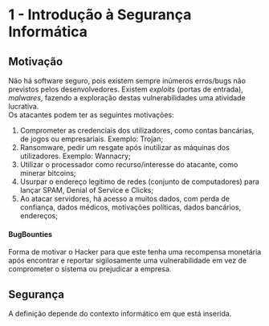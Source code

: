 # 1 - Introdução à Segurança Informática

## Motivação

Não há software seguro, pois existem sempre inúmeros erros/bugs não previstos pelos desenvolvedores. Existem *exploits* (portas de entrada), *malwares*, fazendo a exploração destas vulnerabilidades uma atividade lucrativa. <br>
Os atacantes podem ter as seguintes motivações:

1. Comprometer as credenciais dos utilizadores, como contas bancárias, de jogos ou empresariais. Exemplo: Trojan;
2. Ransomware, pedir um resgate após inutilizar as máquinas dos utilizadores. Exemplo: Wannacry;
3. Utilizar o processador como recurso/interesse do atacante, como minerar bitcoins;
4. Usurpar o endereço legítimo de redes (conjunto de computadores) para lançar SPAM, Denial of Service e Clicks;
5. Ao atacar servidores, há acesso a muitos dados, com perda de confiança, dados médicos, motivações políticas, dados bancários, endereços;

#### BugBounties

Forma de motivar o Hacker para que este tenha uma recompensa monetária após encontrar e reportar sigilosamente uma vulnerabilidade em vez de comprometer o sistema ou prejudicar a empresa.

## Segurança

A definição depende do contexto informático em que está inserida. 


